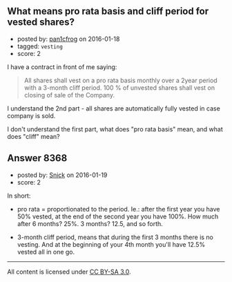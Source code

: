 ## What means pro rata basis and cliff period for vested shares?

- posted by: [pan1cfrog](https://stackexchange.com/users/7659956/pan1cfrog) on 2016-01-18
- tagged: `vesting`
- score: 2

I have a contract in front of me saying:

> All shares shall vest on a pro rata basis monthly over a 2year period with a 3-month cliff period. 100 % of unvested shares shall vest on closing of sale of the Company.

I understand the 2nd part - all shares are automatically fully vested in case company is sold.

I don't understand the first part, what does "pro rata basis" mean, and what does "cliff" mean?



## Answer 8368

- posted by: [Snick](https://stackexchange.com/users/933131/snick) on 2016-01-19
- score: 2

In short:

- pro rata = proportionated to the period. Ie.: after the first year you have 50% vested, at the end of the second year you have 100%. How much after 6 months? 25%. 3 months? 12.5, and so forth.

- 3-month cliff period, means that during the first 3 months there is no vesting. And at the beginning of your 4th month you'll have 12.5% vested all in one go.





---

All content is licensed under [CC BY-SA 3.0](https://creativecommons.org/licenses/by-sa/3.0/).
